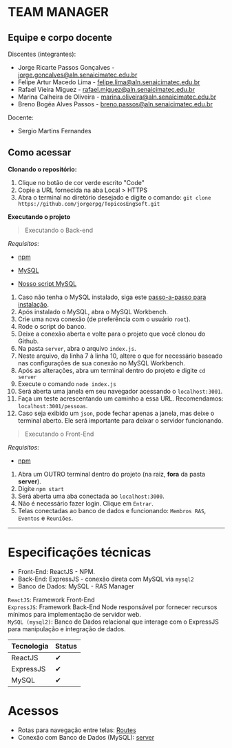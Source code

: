 # TEAM MANAGER

## Equipe e corpo docente

Discentes (integrantes):

- Jorge Ricarte Passos Gonçalves - jorge.goncalves@aln.senaicimatec.edu.br
- Felipe Artur Macedo Lima - felipe.lima@aln.senaicimatec.edu.br
- Rafael Vieira Miguez - rafael.miguez@aln.senaicimatec.edu.br
- Marina Calheira de Oliveira - marina.oliveira@aln.senaicimatec.edu.br
- Breno Bogéa Alves Passos - breno.passos@aln.senaicimatec.edu.br

Docente:

- Sergio Martins Fernandes


## Como acessar

**Clonando o repositório:**<br/>
1. Clique no botão de cor verde escrito "Code"
2. Copie a URL fornecida na aba Local > HTTPS
3. Abra o terminal no diretório desejado e digite o comando: `git clone https://github.com/jorgerpg/TopicosEngSoft.git`

**Executando o projeto**<br/>
> Executando o Back-end

*Requisitos*: 
- [npm](https://docs.npmjs.com/downloading-and-installing-node-js-and-npm)
- [MySQL](https://dev.mysql.com/downloads/installer/)

- [Nosso script MySQL](https://docs.google.com/document/d/1WbkUUopGC6hdc7APQQ4b5MDZ-2g07MCo8G4GKXQEDRg/edit?usp=sharing)

1. Caso não tenha o MySQL instalado, siga este [passo-a-passo para instalação](https://youtu.be/KYaZVqHHXpM).
2. Após instalado o MySQL, abra o MySQL Workbench.
3. Crie uma nova conexão (de preferência com o usuário `root`).
5. Rode o script do banco.
7. Deixe a conexão aberta e volte para o projeto que você clonou do Github.
8. Na pasta `server`, abra o arquivo `index.js`.
9. Neste arquivo, da linha 7 à linha 10, altere o que for necessário baseado nas configurações de sua conexão no MySQL Workbench.
10. Após as alterações, abra um terminal dentro do projeto e digite `cd server`
11. Execute o comando `node index.js`
12. Será aberta uma janela em seu navegador acessando o `localhost:3001`.
13. Faça um teste acrescentando um caminho a essa URL. Recomendamos: `localhost:3001/pessoas`.
14. Caso seja exibido um `json`, pode fechar apenas a janela, mas deixe o terminal aberto. Ele será importante para deixar o servidor funcionando.

> Executando o Front-End

*Requisitos*:
- [npm](https://docs.npmjs.com/downloading-and-installing-node-js-and-npm)

1. Abra um OUTRO terminal dentro do projeto (na raiz, **fora** da pasta **server**).
2. Digite `npm start`
3. Será aberta uma aba conectada ao `localhost:3000`.
4. Não é necessário fazer login. Clique em `Entrar`.
5. Telas conectadas ao banco de dados e funcionando: `Membros RAS`, `Eventos` e `Reuniões`.


---

# Especificações técnicas

- Front-End: ReactJS - NPM.
- Back-End: ExpressJS - conexão direta com MySQL via `mysql2`
- Banco de Dados: MySQL - RAS Manager

`ReactJS`: Framework Front-End<br/>
`ExpressJS`: Framework Back-End Node responsável por fornecer recursos mínimos para implementação de servidor web.<br/>
`MySQL (mysql2)`: Banco de Dados relacional que interage com o ExpressJS para manipulação e integração de dados.

Tecnologia | Status 
------ | ------
ReactJS | ✔ 
ExpressJS   | ✔ 
MySQL   | ✔

# Acessos

- Rotas para navegação entre telas: [Routes](src/Routes.js)
- Conexão com Banco de Dados (MySQL): [server](server/index.js)